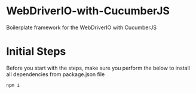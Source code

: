 # WebDriverIO-with-CucumberJS
Boilerplate framework for the WebDriverIO with CucumberJS

# Initial Steps
Before you start with the steps, make sure you perform the below to install all dependencies from package.json file
```
npm i
```
